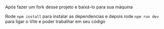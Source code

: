 Após fazer um fork desse projeto e baixá-lo para sua máquina

Rode `npm install` para instalar as dependencias e depois rode `npm run dev` para ligar o Vite e poder trabalhar em seu código 

